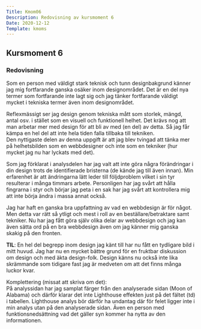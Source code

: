 ```yaml
---
Title: Kmom06
Description: Redovisning av kursmoment 6
Date: 2020-12-12
Template: kmoms
---
```


## Kursmoment 6

### Redovisning

Som en person med väldigt stark teknisk och tunn designbakgrund känner jag mig fortfarande ganska osäker inom designområdet. Det är en del nya termer som fortfarande inte lagt sig och jag tänker fortfarande väldigt mycket i tekniska termer även inom designområdet.

Reflexmässigt ser jag design genom tekniska mått som storlek, mängd, antal osv. i stället som en visuell och funktionell helhet. Det krävs nog att man arbetar mer med design för att bli av med (en del) av detta. Så jag får kämpa en hel del att inte hela tiden falla tillbaka till tekniken.  
Den nyttigaste delen av denna uppgift är att jag blev tvingad att tänka mer på helhetsbilden som en webbdesigner och inte som en tekniker (hur mycket jag nu har lyckats med det).

Som jag förklarat i analysdelen har jag valt att inte göra några förändringar i din design trots de identifierade bristerna (de kände jag till även innan). Min erfarenhet är att ändringarna lätt leder till följdproblem vilket i sin tyr resulterar i många timmars arbete. Personligen har jag svårt att hålla fingrarna i styr och börjar jag peta i en sak har jag svårt att kontrollera mig att inte börja ändra i massa annat också.

Jag har haft en ganska bra uppfattning av vad en webbdesign är för något. Men detta var rätt så ytligt och mest i roll av en beställare/betraktare samt tekniker. Nu har jag fått göra själv olika delar av webbdesign och jag kan även sätta ord på en bra webbdesign även om jag känner mig ganska skakig på den fronten.  

__TIL__: En hel del begrepp inom design jag känt till har nu fått en tydligare bild i mitt huvud. Jag har nu en mycket bättre grund för en fruktbar diskussion om design och med äkta design-folk. Design känns nu också inte lika skrämmande som tidigare fast jag är medveten om att det finns många luckor kvar.

Komplettering (missat att skriva om det):  
På analyssidan har jag samplat färger från den analyserade sidan (Moon of Alabama) och därför klarar det inte Lighthouse effekten just på det fältet (td) i tabellen.
Lighthouse analys bör därför ha undantag där för felet ligger inte i min analys utan på den analyserade sidan.
Även en person med funktionsnedsättning vad det gäller syn kommer ha nytta av den informationen.